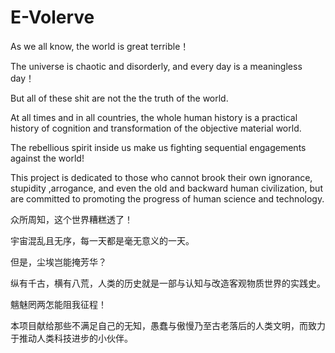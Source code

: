 # E-Volerve

As we all know, the world is great terrible！

The universe is chaotic and disorderly, and every day is a meaningless day！

But all of these shit are not the the truth of the world.

At all times and in all countries, the whole human history is a practical history of cognition and transformation of the objective material world.

The rebellious spirit inside us make us fighting sequential engagements against the world!

This project is dedicated to those who cannot brook their own ignorance, stupidity ,arrogance, and even the old and backward human civilization, 
but are committed to promoting the progress of human science and technology.

众所周知，这个世界糟糕透了！

宇宙混乱且无序，每一天都是毫无意义的一天。

但是，尘埃岂能掩芳华？

纵有千古，横有八荒，人类的历史就是一部与认知与改造客观物质世界的实践史。

魑魅罔两怎能阻我征程！

本项目献给那些不满足自己的无知，愚蠢与傲慢乃至古老落后的人类文明，而致力于推动人类科技进步的小伙伴。
